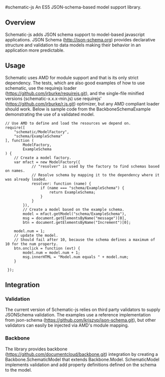 #schematic-js
An ES5 JSON-schema-based model support library.

## Overview
Schematic-js adds JSON schema support to model-based javascript applications. JSON Schema (http://json-schema.org) provides declarative structure and validation to data models making their behavior in an application more predictable.

## Usage

Schematic uses AMD for module support and that is its only strict dependency. The tests, which are also good examples of how to use schematic, use the requirejs loader (https://github.com/jrburke/requirejs.git), and the single-file minified versions (schematic-x.x.x-min.js) use requirejs' (https://github.com/jrburke/r.js.git) optimizer, but any AMD compliant loader should work.
Below is sample code from the BackboneSchemaExample demonstrating the use of a validated model.
```
// Use AMD to define and load the resources we depend on.
require([
    "schematic/ModelFactory",
    "schema/ExampleSchema"
], function (
        ModelFactory,
        ExampleSchema
) {
    // Create a model factory.
    var mfact = new ModelFactory({
            // "resolver" is used by the factory to find schemas based on names.
            // Resolve schema by mapping it to the dependency where it was already loaded.
            resolver: function (name) {
                if (name === "schema/ExampleSchema") {
                    return ExampleSchema;
                }
            }
        }),
        // Create a model based on the example schema.
        model = mfact.getModel("schema/ExampleSchema"),
        msg = document.getElementsByName("message")[0],
        btn = document.getElementsByName("Increment")[0];

    model.num = 1;
    // update the model.
    // Should fail after 10, because the schema defines a maximum of 10 for the num property.
    btn.onclick = function (evt) {
        model.num = model.num + 1;
        msg.innerHTML = "Model.num equals " + model.num;
    }

 });
```

## Integration
### Validation
The current version of Schematic-js relies on third party validators to supply JSONSchema validation. The examples use a reference implementation from json-schema (https://github.com/kriszyp/json-schema.git), but other validators can easily be injected via AMD's module mapping.
### Backbone
The library provides backbone (https://github.com/documentcloud/backbone.git) integration by creating a Backbone.SchematicModel that extends Backbone.Model. SchematicModel implements validation and add property definitions defined on the schema to the model.